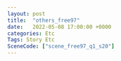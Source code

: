 ```yaml
---
layout: post
title:  "others_free97"
date:   2022-05-08 17:00:00 +0000
categories: Etc
Tags: Story Etc
SceneCode: ["scene_free97_q1_s20"]
---
```

